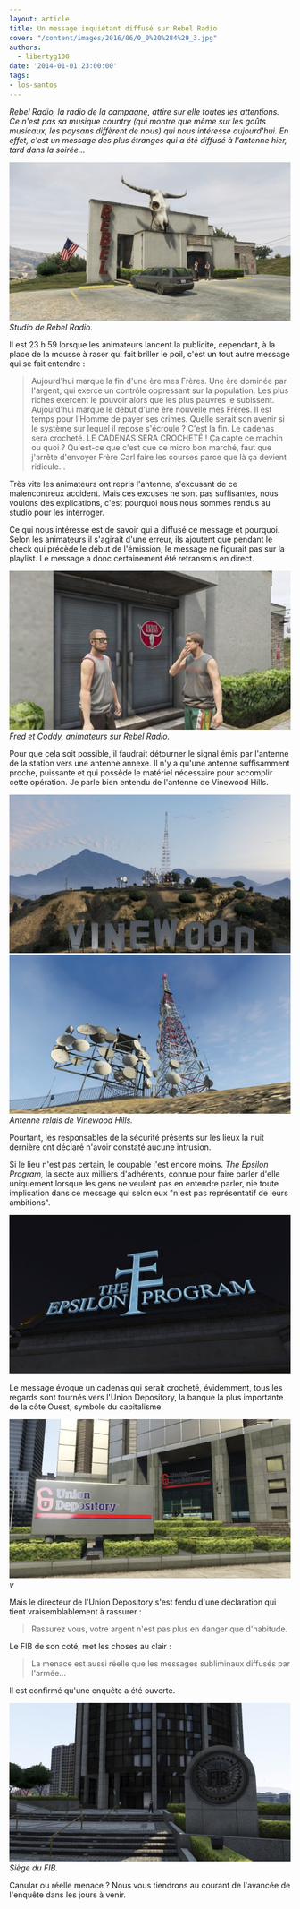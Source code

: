 ```yaml
---
layout: article
title: Un message inquiétant diffusé sur Rebel Radio
cover: "/content/images/2016/06/0_0%20%284%29_3.jpg"
authors:
  - libertyg100
date: '2014-01-01 23:00:00'
tags:
- los-santos
---
```


_Rebel Radio, la radio de la campagne, attire sur elle toutes les attentions. Ce n'est pas sa musique country (qui montre que même sur les goûts musicaux, les paysans diffèrent de nous) qui nous intéresse aujourd'hui. En effet, c'est un message des plus étranges qui a été diffusé à l'antenne hier, tard dans la soirée..._

![Studio de Rebel Radio.](/content/images/2016/06/0_0%20%285%29_4.jpg)
_Studio de Rebel Radio._

Il est 23 h 59 lorsque les animateurs lancent la publicité, cependant, à la place de la mousse à raser qui fait briller le poil, c'est un tout autre message qui se fait entendre :

> Aujourd'hui marque la fin d'une ère mes Frères. Une ère dominée par l'argent, qui exerce un contrôle oppressant sur la population. Les plus riches exercent le pouvoir alors que les plus pauvres le subissent. Aujourd'hui marque le début d'une ère nouvelle mes Frères. Il est temps pour l'Homme de payer ses crimes. Quelle serait son avenir si le système sur lequel il repose s'écroule ? C'est la fin. Le cadenas sera crocheté. LE CADENAS SERA CROCHETÉ ! Ça capte ce machin ou quoi ? Qu'est-ce que c'est que ce micro bon marché, faut que j'arrête d'envoyer Frère Carl faire les courses parce que là ça devient ridicule...

Très vite les animateurs ont repris l'antenne, s'excusant de ce malencontreux accident. Mais ces excuses ne sont pas suffisantes, nous voulons des explications, c'est pourquoi nous nous sommes rendus au studio pour les interroger.

Ce qui nous intéresse est de savoir qui a diffusé ce message et pourquoi. Selon les animateurs il s'agirait d'une erreur, ils ajoutent que pendant le check qui précède le début de l'émission, le message ne figurait pas sur la playlist. Le message a donc certainement été retransmis en direct.

![Fred et Coddy, animateurs sur Rebel Radio.](/content/images/2016/06/0_0%20%286%29_3.jpg)
_Fred et Coddy, animateurs sur Rebel Radio._

Pour que cela soit possible, il faudrait détourner le signal émis par l'antenne de la station vers une antenne annexe. Il n'y a qu'une antenne suffisamment proche, puissante et qui possède le matériel nécessaire pour accomplir cette opération. Je parle bien entendu de l'antenne de Vinewood Hills.

![](/content/images/2016/06/0_0%20%2812%29.jpg)
![Antenne relais de Vinewood Hills.](/content/images/2016/06/0_0%20%2810%29_0.jpg)
_Antenne relais de Vinewood Hills._

Pourtant, les responsables de la sécurité présents sur les lieux la nuit dernière ont déclaré n'avoir constaté aucune intrusion.

Si le lieu n'est pas certain, le coupable l'est encore moins. _The Epsilon Program,_ la secte aux milliers d'adhérents, connue pour faire parler d'elle uniquement lorsque les gens ne veulent pas en entendre parler, nie toute implication dans ce message qui selon eux "n'est pas représentatif de leurs ambitions".

![](/content/images/2016/06/0_0%20%2813%29.jpg)

Le message évoque un cadenas qui serait crocheté, évidemment, tous les regards sont tournés vers l'Union Depository, la banque la plus importante de la côte Ouest, symbole du capitalisme.

![v](/content/images/2016/06/0_0%20%287%29_1.jpg)
_v_

Mais le directeur de l'Union Depository s'est fendu d'une déclaration qui tient vraisemblablement à rassurer :

> Rassurez vous, votre argent n'est pas plus en danger que d'habitude.

Le FIB de son coté, met les choses au clair :

> La menace est aussi réelle que les messages subliminaux diffusés par l'armée...

Il est confirmé qu'une enquête a été ouverte.

![Siège du FIB.](/content/images/2016/06/0_0%20%288%29_0.jpg)
_Siège du FIB._

Canular ou réelle menace ? Nous vous tiendrons au courant de l'avancée de l'enquête dans les jours à venir.